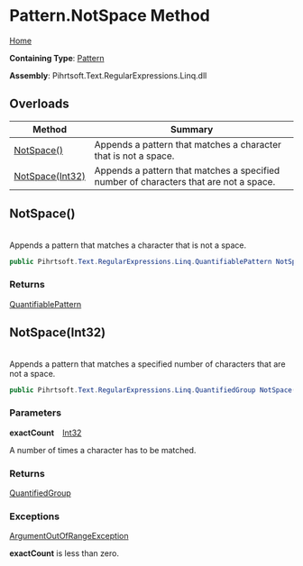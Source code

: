 # Pattern\.NotSpace Method

[Home](../../../../../../README.md)

**Containing Type**: [Pattern](../README.md)

**Assembly**: Pihrtsoft\.Text\.RegularExpressions\.Linq\.dll

## Overloads

| Method | Summary |
| ------ | ------- |
| [NotSpace()](#Pihrtsoft_Text_RegularExpressions_Linq_Pattern_NotSpace) | Appends a pattern that matches a character that is not a space\. |
| [NotSpace(Int32)](#Pihrtsoft_Text_RegularExpressions_Linq_Pattern_NotSpace_System_Int32_) | Appends a pattern that matches a specified number of characters that are not a space\. |

## NotSpace\(\) <a id="Pihrtsoft_Text_RegularExpressions_Linq_Pattern_NotSpace"></a>

\
Appends a pattern that matches a character that is not a space\.

```csharp
public Pihrtsoft.Text.RegularExpressions.Linq.QuantifiablePattern NotSpace()
```

### Returns

[QuantifiablePattern](../../QuantifiablePattern/README.md)

## NotSpace\(Int32\) <a id="Pihrtsoft_Text_RegularExpressions_Linq_Pattern_NotSpace_System_Int32_"></a>

\
Appends a pattern that matches a specified number of characters that are not a space\.

```csharp
public Pihrtsoft.Text.RegularExpressions.Linq.QuantifiedGroup NotSpace(int exactCount)
```

### Parameters

**exactCount** &ensp; [Int32](https://docs.microsoft.com/en-us/dotnet/api/system.int32)

A number of times a character has to be matched\.

### Returns

[QuantifiedGroup](../../QuantifiedGroup/README.md)

### Exceptions

[ArgumentOutOfRangeException](https://docs.microsoft.com/en-us/dotnet/api/system.argumentoutofrangeexception)

**exactCount** is less than zero\.

